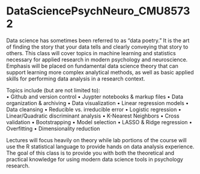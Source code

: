 # DataSciencePsychNeuro_CMU85732

Data science has sometimes been referred to as “data poetry.” It is the art of finding the story that your data tells and clearly conveying that story to others.  This class will cover topics in machine learning and statistics necessary for applied research in modern psychology and neuroscience. Emphasis will be placed on fundamental data science theory that can support learning more complex analytical methods, as well as basic applied skills for performing data analysis in a research context.

Topics include (but are not limited to):
<br>
•	Github and version control
•	Juypter notebooks & markup files
•	Data organization & archiving
•	Data visualization
•	Linear regression models
•	Data cleansing
•	Reducible vs. irreducible error
•	Logistic regression
•	Linear/Quadratic discriminant analysis
•	K-Nearest Neighbors
•	Cross validation
•	Bootstrapping
•	Model selection
•	LASSO & Ridge regression
•	Overfitting
•	Dimensionality reduction

Lectures will focus heavily on theory while lab portions of the course will use the R statistical language to provide hands on data analysis experience.  The goal of this class is to provide you with both the theoretical and practical knowledge for using modern data science tools in psychology research.  
